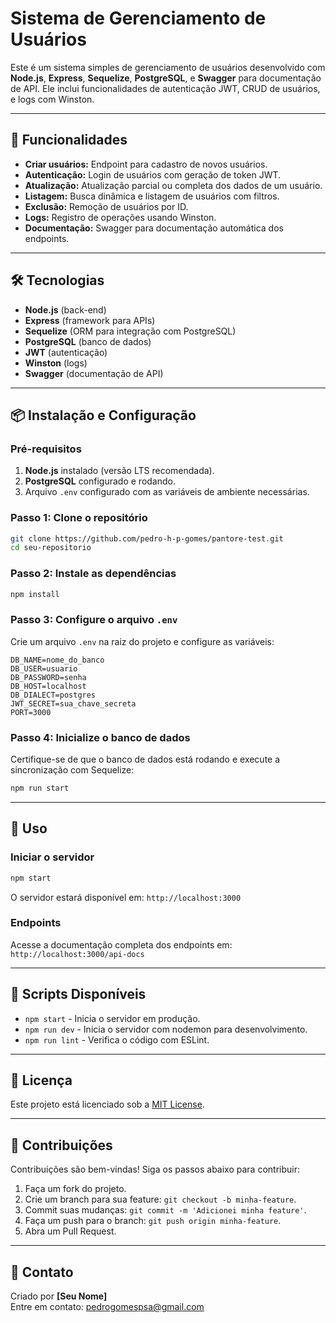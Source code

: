 
# Sistema de Gerenciamento de Usuários

Este é um sistema simples de gerenciamento de usuários desenvolvido com **Node.js**, **Express**, **Sequelize**, **PostgreSQL**, e **Swagger** para documentação de API. Ele inclui funcionalidades de autenticação JWT, CRUD de usuários, e logs com Winston.

---

## 🚀 Funcionalidades

- **Criar usuários:** Endpoint para cadastro de novos usuários.
- **Autenticação:** Login de usuários com geração de token JWT.
- **Atualização:** Atualização parcial ou completa dos dados de um usuário.
- **Listagem:** Busca dinâmica e listagem de usuários com filtros.
- **Exclusão:** Remoção de usuários por ID.
- **Logs:** Registro de operações usando Winston.
- **Documentação:** Swagger para documentação automática dos endpoints.

---

## 🛠️ Tecnologias

- **Node.js** (back-end)
- **Express** (framework para APIs)
- **Sequelize** (ORM para integração com PostgreSQL)
- **PostgreSQL** (banco de dados)
- **JWT** (autenticação)
- **Winston** (logs)
- **Swagger** (documentação de API)

---

## 📦 Instalação e Configuração

### Pré-requisitos

1. **Node.js** instalado (versão LTS recomendada).
2. **PostgreSQL** configurado e rodando.
3. Arquivo `.env` configurado com as variáveis de ambiente necessárias.

### Passo 1: Clone o repositório

```bash
git clone https://github.com/pedro-h-p-gomes/pantore-test.git
cd seu-repositorio
```

### Passo 2: Instale as dependências

```bash
npm install
```

### Passo 3: Configure o arquivo `.env`

Crie um arquivo `.env` na raiz do projeto e configure as variáveis:

```
DB_NAME=nome_do_banco
DB_USER=usuario
DB_PASSWORD=senha
DB_HOST=localhost
DB_DIALECT=postgres
JWT_SECRET=sua_chave_secreta
PORT=3000
```

### Passo 4: Inicialize o banco de dados

Certifique-se de que o banco de dados está rodando e execute a sincronização com Sequelize:

```bash
npm run start
```

---

## 🏃 Uso

### Iniciar o servidor

```bash
npm start
```

O servidor estará disponível em: `http://localhost:3000`

### Endpoints

Acesse a documentação completa dos endpoints em:  
`http://localhost:3000/api-docs`

---

## 📜 Scripts Disponíveis

- `npm start` - Inicia o servidor em produção.
- `npm run dev` - Inicia o servidor com nodemon para desenvolvimento.
- `npm run lint` - Verifica o código com ESLint.

---

## 📄 Licença

Este projeto está licenciado sob a [MIT License](LICENSE).

---

## 🤝 Contribuições

Contribuições são bem-vindas! Siga os passos abaixo para contribuir:

1. Faça um fork do projeto.
2. Crie um branch para sua feature: `git checkout -b minha-feature`.
3. Commit suas mudanças: `git commit -m 'Adicionei minha feature'`.
4. Faça um push para o branch: `git push origin minha-feature`.
5. Abra um Pull Request.

---

## 📧 Contato

Criado por **[Seu Nome]**  
Entre em contato: [pedrogomespsa@gmail.com](mailto:pedrogomespsa@gmail.com)
